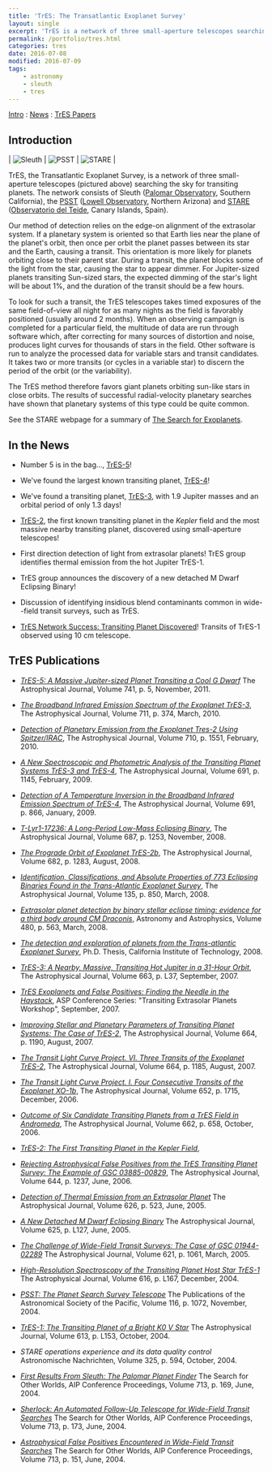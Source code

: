 ```yaml
---
title: 'TrES: The Transatlantic Exoplanet Survey'
layout: single
excerpt: 'TrES is a network of three small-aperture telescopes searching the sky for transiting planets.'
permalink: /portfolio/tres.html
categories: tres
date: 2016-07-08
modified: 2016-07-09
tags:
    - astronomy
    - sleuth
    - tres
---
```


[Intro](#intro) : [News](#news) : [TrES Papers](#papers)

<h2 id="intro">Introduction</h2>

| ![Sleuth](/assets/images/sleuth.jpg) | ![PSST](/assets/images/psst.jpg) | ![STARE](/assets/images/stare.jpg) |

TrES, the Transatlantic Exoplanet Survey, is a network of three small-aperture telescopes (pictured above)
searching the sky for transiting planets.
The network consists of Sleuth ([Palomar Observatory](https://www.astro.caltech.edu/palomar/homepage.html),
Southern California), the [PSST](https://web.archive.org/web/20060912132008/http://www.lowell.edu/Research/PSST.html)
([Lowell Observatory](https://www.lowell.edu/), Northern Arizona) and
[STARE](https://www.hao.ucar.edu/research/stare/stare.html)
([Observatorio del Teide](https://web.archive.org/web/20190903220416/http://www.iac.es/eno.php?op1=3),
Canary Islands, Spain).

Our method of detection relies on the edge-on alignment of the
extrasolar system. If a planetary system is oriented so that Earth
lies near the plane of the planet's orbit, then once per orbit the
planet passes between its star and the Earth, causing a transit. This
orientation is more likely for planets orbiting close to their parent
star. During a transit, the planet blocks some of the light from the
star, causing the star to appear dimmer. For Jupiter-sized planets
transiting Sun-sized stars, the expected dimming of the star's light
will be about 1%, and the duration of the transit should be a few
hours.

To look for such a transit, the TrES telescopes takes timed exposures
of the same field-of-view all night for as many nights as the field is
favorably positioned (usually around 2 months). When an observing
campaign is completed for a particular field, the multitude of data
are run through software which, after correcting for many sources of
distortion and noise, produces light curves for thousands of stars in
the field. Other software is run to analyze the processed data for
variable stars and transit candidates. It takes two or more transits
(or cycles in a variable star) to discern the period of the orbit (or
the variability).

The TrES method therefore favors giant planets orbiting sun-like stars
in close orbits. The results of successful radial-velocity planetary
searches have shown that planetary systems of this type could be quite
common.

See the STARE webpage for a summary of [The Search for Exoplanets](https://www.hao.ucar.edu/research/stare/search.html).

<h2 id="news">In the News</h2>

-   Number 5 is in the bag..., [TrES-5](https://www.doi.org/10.1088/0004-637X/741/2/114)!

-   We've found the largest known transiting planet, [TrES-4](https://www.doi.org/10.1086/522115)!

-   We've found a transiting planet, [TrES-3](https://www.doi.org/10.1086/519793), with 1.9 Jupiter masses and
    an orbital period of only 1.3 days!

-   [TrES-2](https://www.doi.org/10.1086/509123), the first known transiting planet in the _Kepler_
    field and the most massive nearby transiting planet, discovered using small-aperture telescopes!

-   First direction detection of light from extrasolar planets!
    TrES group identifies thermal emission from the hot Jupiter TrES-1.

-   TrES group announces the discovery of a new detached M Dwarf Eclipsing Binary!

-   Discussion of identifying insidious blend contaminants common in
    wide--field transit surveys, such as TrES.

-   [TrES Network Success: Transiting Planet Discovered](https://www.hao.ucar.edu/research/stare/tres1_2.html)!
    Transits of TrES-1 observed using 10 cm telescope.

<h2 id="papers">TrES Publications</h2>

-   [_TrES-5: A Massive Jupiter-sized Planet Transiting a Cool G Dwarf_](https://www.doi.org/10.1088/0004-637X/741/2/114)
    The Astrophysical Journal, Volume 741, p. 5, November, 2011.

-   [_The Broadband Infrared Emission Spectrum of the Exoplanet TrES-3_](https://www.doi.org/10.1088/0004-637X/711/1/374),
    The Astrophysical Journal, Volume 711, p. 374, March, 2010.

-   [_Detection of Planetary Emission from the Exoplanet Tres-2 Using Spitzer/IRAC_](https://www.doi.org/10.1088/0004-637X/710/2/1551),
    The Astrophysical Journal, Volume 710, p. 1551, February, 2010.

-   [_A New Spectroscopic and Photometric Analysis of the Transiting Planet Systems TrES-3 and TrES-4_](https://www.doi.org/10.1088/0004-637X/691/2/1145),
    The Astrophysical Journal, Volume 691, p. 1145, February, 2009.

-   [_Detection of A Temperature Inversion in the Broadband Infrared Emission Spectrum of TrES-4_](https://www.doi.org/10.1088/0004-637X/691/1/866),
    The Astrophysical Journal, Volume 691, p. 866, January, 2009.

-   [_T-Lyr1-17236: A Long-Period Low-Mass Eclipsing Binary_](https://www.doi.org/10.1086/592080),
    The Astrophysical Journal, Volume 687, p. 1253, November, 2008.

-   [_The Prograde Orbit of Exoplanet TrES-2b_](https://www.doi.org/10.1086/589235),
    The Astrophysical Journal, Volume 682, p. 1283, August, 2008.

<!-- markdownlint-disable line-length -->

-   [_Identification, Classifications, and Absolute Properties of 773 Eclipsing Binaries Found in the Trans-Atlantic Exoplanet Survey_](https://www.doi.org/10.1088/0004-6256/135/3/850),
The Astrophysical Journal, Volume 135, p. 850, March, 2008.
<!-- markdownlint-enable line-length -->

-   [_Extrasolar planet detection by binary stellar eclipse timing: evidence for a third body around CM Draconis_](https://www.doi.org/10.1051/0004-6361:20079000),
    Astronomy and Astrophysics, Volume 480, p. 563, March, 2008.

-   [_The detection and exploration of planets from the Trans-atlantic
    Exoplanet Survey_](https://www.doi.org/10.7907/585M-JF91),
    Ph.D. Thesis, California Institute of Technology, 2008.

-   [_TrES-3: A Nearby, Massive, Transiting Hot Jupiter in a 31-Hour Orbit_](https://www.doi.org/10.1086/519793),
    The Astrophysical Journal, Volume 663, p. L37, September, 2007.

-   [_TrES Exoplanets and False Positives: Finding the Needle in the
    Haystack_](https://ui.adsabs.harvard.edu/abs/2007ASPC..366...58O),
    ASP Conference Series: "Transiting Extrasolar Planets Workshop",
    September, 2007.

-   [_Improving Stellar and Planetary Parameters of Transiting Planet Systems: The Case of TrES-2_](https://www.doi.org/10.1086/519214),
    The Astrophysical Journal, Volume 664, p. 1190, August, 2007.

-   [_The Transit Light Curve Project. VI. Three Transits of the Exoplanet TrES-2_](https://www.doi.org/10.1086/519077),
    The Astrophysical Journal, Volume 664, p. 1185, August, 2007.

-   [_The Transit Light Curve Project. I. Four Consecutive Transits of the Exoplanet XO-1b_](https://www.doi.org/10.1086/508155),
    The Astrophysical Journal, Volume 652, p. 1715, December, 2006.

-   [_Outcome of Six Candidate Transiting Planets from a TrES Field in Andromeda_](https://ui.adsabs.harvard.edu/abs/2007ApJ...662..658O/),
    The Astrophysical Journal, Volume 662, p. 658, October, 2006.

-   [_TrES-2: The First Transiting Planet in the Kepler Field_](https://www.doi.org/10.1086/509123),

-   [_Rejecting Astrophysical False Positives from the TrES
    Transiting Planet Survey: The Example of GSC
    03885-00829_](https://www.doi.org/10.1086/503740),
    The Astrophysical Journal, Volume 644, p. 1237, June, 2006.

-   [_Detection of Thermal Emission from an Extrasolar
    Planet_](https://www.doi.org/10.1086/429991)
    The Astrophysical Journal, Volume 626, p. 523, June, 2005.

-   [_A New Detached M Dwarf Eclipsing
    Binary_](https://www.doi.org/10.1086/431278)
    The Astrophysical Journal, Volume 625, p. L127, June, 2005.

-   [_The Challenge of Wide-Field Transit Surveys: The Case of GSC
    01944-02289_](https://www.doi.org/10.1086/427727)
    The Astrophysical Journal, Volume 621, p. 1061, March, 2005.

-   [_High-Resolution Spectroscopy of the Transiting Planet Host
    Star
    TrES-1_](https://www.doi.org/10.1086/426864)
    The Astrophysical Journal, Volume 616, p. L167, December, 2004.

-   [_PSST: The Planet Search Survey
    Telescope_](https://www.doi.org/10.1086/426303)
    The Publications of the Astronomical Society of the Pacific, Volume
    116, p. 1072, November, 2004.

-   [_TrES-1: The Transiting Planet of a Bright K0 V
    Star_](https://www.doi.org/10.1086/425256)
    The Astrophysical Journal, Volume 613, p. L153, October, 2004.

-   _STARE operations experience and its data quality
    control_
    Astronomische Nachrichten, Volume 325, p. 594, October, 2004.

-   [_First Results From Sleuth: The Palomar Planet
    Finder_](https://www.doi.org/10.1063/1.1774518)
    The Search for Other Worlds, AIP Conference Proceedings, Volume
    713, p. 169, June, 2004.

-   [_Sherlock: An Automated Follow-Up Telescope for Wide-Field
    Transit
    Searches_](https://www.doi.org/10.1063/1.1774519)
    The Search for Other Worlds, AIP Conference Proceedings, Volume
    713, p. 173, June, 2004.

-   [_Astrophysical False Positives Encountered in Wide-Field
    Transit Searches_](https://www.doi.org/10.1063/1.1774515)
    The Search for Other Worlds, AIP Conference Proceedings, Volume
    713, p. 151, June, 2004.
